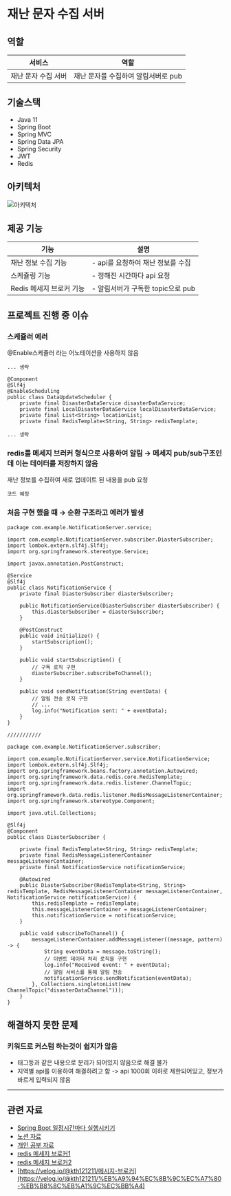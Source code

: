 # 재난 문자 수집 서버
## 역할
|서비스|역할|
|---|---|
|재난 문자 수집 서버|재난 문자를 수집하여 알림서버로 pub|

## 기술스택
- Java 11
- Spring Boot
- Spring MVC
- Spring Data JPA
- Spring Security
- JWT
- Redis

## 아키텍처
![아키텍처](https://github.com/kit-cmd/backend/assets/102667851/721fed4c-b28a-494a-a70c-0ad2aedc86a7)


## 제공 기능
|기능|설명|
|---|---|
|재난 정보 수집 기능|- api를 요청하여 재난 정보를 수집|
|스케쥴링 기능|- 정해진 시간마다 api 요청|
|Redis 메세지 브로커 기능|- 알림서버가 구독한 topic으로 pub|

## 프로젝트 진행 중 이슈

### 스케쥴러 에러
@Enable스케쥴러 라는 어노테이션을 사용하지 않음 
```
... 생략

@Component
@Slf4j
@EnableScheduling
public class DataUpdateScheduler {
    private final DisasterDataService disasterDataService;
    private final LocalDisasterDataService localDisasterDataService;
    private final List<String> locationList;
    private final RedisTemplate<String, String> redisTemplate;

... 생략

```

### redis를 메세지 브러커 형식으로 사용하여 알림 → 메세지 pub/sub구조인데 이는 데이터를 저장하지 않음
재난 정보를 수집하여 새로 업데이트 된 내용을 pub 요청
```
코드 예정
```


### 처음 구현 했을 때 → 순환 구조라고 에러가 발생
```
package com.example.NotificationServer.service;

import com.example.NotificationServer.subscriber.DiasterSubscriber;
import lombok.extern.slf4j.Slf4j;
import org.springframework.stereotype.Service;

import javax.annotation.PostConstruct;

@Service
@Slf4j
public class NotificationService {
    private final DiasterSubscriber diasterSubscriber;

    public NotificationService(DiasterSubscriber diasterSubscriber) {
        this.diasterSubscriber = diasterSubscriber;
    }

    @PostConstruct
    public void initialize() {
        startSubscription();
    }

    public void startSubscription() {
        // 구독 로직 구현
        diasterSubscriber.subscribeToChannel();
    }

    public void sendNotification(String eventData) {
        // 알림 전송 로직 구현
        // ...
        log.info("Notification sent: " + eventData);
    }
}

///////////

package com.example.NotificationServer.subscriber;

import com.example.NotificationServer.service.NotificationService;
import lombok.extern.slf4j.Slf4j;
import org.springframework.beans.factory.annotation.Autowired;
import org.springframework.data.redis.core.RedisTemplate;
import org.springframework.data.redis.listener.ChannelTopic;
import org.springframework.data.redis.listener.RedisMessageListenerContainer;
import org.springframework.stereotype.Component;

import java.util.Collections;

@Slf4j
@Component
public class DiasterSubscriber {

    private final RedisTemplate<String, String> redisTemplate;
    private final RedisMessageListenerContainer messageListenerContainer;
    private final NotificationService notificationService;

    @Autowired
    public DiasterSubscriber(RedisTemplate<String, String> redisTemplate, RedisMessageListenerContainer messageListenerContainer, NotificationService notificationService) {
        this.redisTemplate = redisTemplate;
        this.messageListenerContainer = messageListenerContainer;
        this.notificationService = notificationService;
    }

    public void subscribeToChannel() {
        messageListenerContainer.addMessageListener((message, pattern) -> {
            String eventData = message.toString();
            // 이벤트 데이터 처리 로직을 구현
            log.info("Received event: " + eventData);
            // 알림 서비스를 통해 알림 전송
            notificationService.sendNotification(eventData);
        }, Collections.singletonList(new ChannelTopic("disasterDataChannel")));
    }
}
```

## 해결하지 못한 문제

### 키워드로 커스텀 하는것이 쉽지가 않음
- 태그등과 같은 내용으로 분리가 되어있지 않음으로 해결 불가
- 지역별 api를 이용하여 해결하려고 함 -> api 1000회 이하로 제한되어있고, 정보가 바르게 입력되지 않음

---
## 관련 자료
- [Spring Boot 일정시간마다 실행시키기](https://andonekwon.tistory.com/70)
- [노션 자료](https://kyuhyun.notion.site/bd8a8ef6f02e4a6ba48dcb8f2588b2a5?pvs=4)
- [개인 공부 자료](https://github.com/freemoon99/study/tree/main/practie_springSecurity)
- [redis 메세지 브로커1](https://brunch.co.kr/@springboot/374)
- [redis 메세지 브로커2](https://www.daddyprogrammer.org/post/3688/redis-spring-data-redis-publish-subscribe/)
- [https://velog.io/@kth121211/메시지-브로커](https://velog.io/@kth121211/%EB%A9%94%EC%8B%9C%EC%A7%80-%EB%B8%8C%EB%A1%9C%EC%BB%A4)
